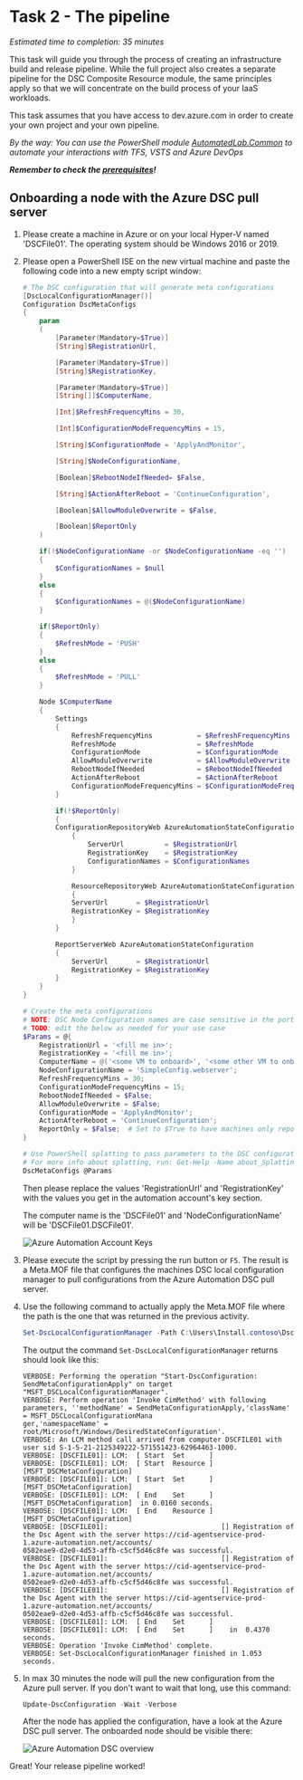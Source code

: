 # Task 2 - The pipeline

*Estimated time to completion: 35 minutes*

This task will guide you through the process of creating an infrastructure build and release pipeline. While the full project also creates a separate pipeline for the DSC Composite Resource module, the same principles apply so that we will concentrate on the build process of your IaaS workloads.  

This task assumes that you have access to dev.azure.com in order to create your own project and your own pipeline.  

*By the way: You can use the PowerShell module [AutomatedLab.Common](https://github.com/automatedlab/automatedlab.common) to automate your interactions with TFS, VSTS and Azure DevOps*

***Remember to check the [prerequisites](../CheckPrereq.ps1)!***

## Onboarding a node with the Azure DSC pull server

1. Please create a machine in Azure or on your local Hyper-V named 'DSCFile01'. The operating system should be Windows 2016 or 2019.

1. Please open a PowerShell ISE on the new virtual machine and paste the following code into a new empty script window:

    ```powershell
    # The DSC configuration that will generate meta configurations
    [DscLocalConfigurationManager()]
    Configuration DscMetaConfigs
    {
        param
        (
            [Parameter(Mandatory=$True)]
            [String]$RegistrationUrl,

            [Parameter(Mandatory=$True)]
            [String]$RegistrationKey,

            [Parameter(Mandatory=$True)]
            [String[]]$ComputerName,

            [Int]$RefreshFrequencyMins = 30,

            [Int]$ConfigurationModeFrequencyMins = 15,

            [String]$ConfigurationMode = 'ApplyAndMonitor',

            [String]$NodeConfigurationName,

            [Boolean]$RebootNodeIfNeeded= $False,

            [String]$ActionAfterReboot = 'ContinueConfiguration',

            [Boolean]$AllowModuleOverwrite = $False,

            [Boolean]$ReportOnly
        )

        if(!$NodeConfigurationName -or $NodeConfigurationName -eq '')
        {
            $ConfigurationNames = $null
        }
        else
        {
            $ConfigurationNames = @($NodeConfigurationName)
        }

        if($ReportOnly)
        {
            $RefreshMode = 'PUSH'
        }
        else
        {
            $RefreshMode = 'PULL'
        }

        Node $ComputerName
        {
            Settings
            {
                RefreshFrequencyMins           = $RefreshFrequencyMins
                RefreshMode                    = $RefreshMode
                ConfigurationMode              = $ConfigurationMode
                AllowModuleOverwrite           = $AllowModuleOverwrite
                RebootNodeIfNeeded             = $RebootNodeIfNeeded
                ActionAfterReboot              = $ActionAfterReboot
                ConfigurationModeFrequencyMins = $ConfigurationModeFrequencyMins
            }

            if(!$ReportOnly)
            {
            ConfigurationRepositoryWeb AzureAutomationStateConfiguration
                {
                    ServerUrl          = $RegistrationUrl
                    RegistrationKey    = $RegistrationKey
                    ConfigurationNames = $ConfigurationNames
                }

                ResourceRepositoryWeb AzureAutomationStateConfiguration
                {
                ServerUrl       = $RegistrationUrl
                RegistrationKey = $RegistrationKey
                }
            }

            ReportServerWeb AzureAutomationStateConfiguration
            {
                ServerUrl       = $RegistrationUrl
                RegistrationKey = $RegistrationKey
            }
        }
    }

    # Create the meta configurations
    # NOTE: DSC Node Configuration names are case sensitive in the portal.
    # TODO: edit the below as needed for your use case
    $Params = @{
        RegistrationUrl = '<fill me in>';
        RegistrationKey = '<fill me in>';
        ComputerName = @('<some VM to onboard>', '<some other VM to onboard>');
        NodeConfigurationName = 'SimpleConfig.webserver';
        RefreshFrequencyMins = 30;
        ConfigurationModeFrequencyMins = 15;
        RebootNodeIfNeeded = $False;
        AllowModuleOverwrite = $False;
        ConfigurationMode = 'ApplyAndMonitor';
        ActionAfterReboot = 'ContinueConfiguration';
        ReportOnly = $False;  # Set to $True to have machines only report to AA DSC but not pull from it
    }

    # Use PowerShell splatting to pass parameters to the DSC configuration being invoked
    # For more info about splatting, run: Get-Help -Name about_Splatting
    DscMetaConfigs @Params
    ```

    Then please replace the values 'RegistrationUrl' and 'RegistrationKey' with the values you get in the automation account's key section.

    The computer name is the 'DSCFile01' and 'NodeConfigurationName' will be 'DSCFile01.DSCFile01'.

    ![Azure Automation Account Keys](img/AzureAutomationAccountKeys.png)

1. Please execute the script by pressing the run button or `F5`. The result is a Meta.MOF file that configures the machines DSC local configuration manager to pull configurations from the Azure Automation DSC pull server.

1. Use the following command to actually apply the Meta.MOF file where the path is the one that was returned in the previous activity.

    ```powershell
    Set-DscLocalConfigurationManager -Path C:\Users\Install.contoso\DscMetaConfigs -Verbose
    ```

    The output the command `Set-DscLocalConfigurationManager` returns should look like this:

    ```code
    VERBOSE: Performing the operation "Start-DscConfiguration: SendMetaConfigurationApply" on target "MSFT_DSCLocalConfigurationManager".
    VERBOSE: Perform operation 'Invoke CimMethod' with following parameters, ''methodName' = SendMetaConfigurationApply,'className' = MSFT_DSCLocalConfigurationMana
    ger,'namespaceName' = root/Microsoft/Windows/DesiredStateConfiguration'.
    VERBOSE: An LCM method call arrived from computer DSCFILE01 with user sid S-1-5-21-2125349222-571551423-62964463-1000.
    VERBOSE: [DSCFILE01]: LCM:  [ Start  Set      ]
    VERBOSE: [DSCFILE01]: LCM:  [ Start  Resource ]  [MSFT_DSCMetaConfiguration]
    VERBOSE: [DSCFILE01]: LCM:  [ Start  Set      ]  [MSFT_DSCMetaConfiguration]
    VERBOSE: [DSCFILE01]: LCM:  [ End    Set      ]  [MSFT_DSCMetaConfiguration]  in 0.0160 seconds.
    VERBOSE: [DSCFILE01]: LCM:  [ End    Resource ]  [MSFT_DSCMetaConfiguration]
    VERBOSE: [DSCFILE01]:                            [] Registration of the Dsc Agent with the server https://cid-agentservice-prod-1.azure-automation.net/accounts/
    0502eae9-d2e0-4d53-affb-c5cf5d46c8fe was successful.
    VERBOSE: [DSCFILE01]:                            [] Registration of the Dsc Agent with the server https://cid-agentservice-prod-1.azure-automation.net/accounts/
    0502eae9-d2e0-4d53-affb-c5cf5d46c8fe was successful.
    VERBOSE: [DSCFILE01]:                            [] Registration of the Dsc Agent with the server https://cid-agentservice-prod-1.azure-automation.net/accounts/
    0502eae9-d2e0-4d53-affb-c5cf5d46c8fe was successful.
    VERBOSE: [DSCFILE01]: LCM:  [ End    Set      ]
    VERBOSE: [DSCFILE01]: LCM:  [ End    Set      ]    in  0.4370 seconds.
    VERBOSE: Operation 'Invoke CimMethod' complete.
    VERBOSE: Set-DscLocalConfigurationManager finished in 1.053 seconds.
    ```

1. In max 30 minutes the node will pull the new configuration from the Azure pull server. If you don't want to wait that long, use this command:

    ```powershell
    Update-DscConfiguration -Wait -Verbose
    ```

    After the node has applied the configuration, have a look at the Azure DSC pull server. The onboarded node should be visible there:

    ![Azure Automation DSC overview](img/AzureAutomationAccountOverview.png)

Great! Your release pipeline worked!
